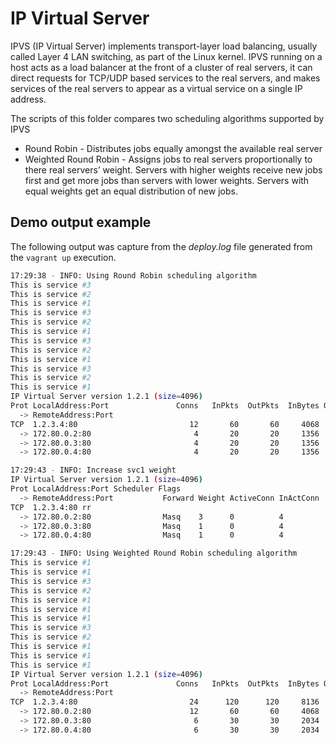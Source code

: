 # IP Virtual Server

IPVS (IP Virtual Server) implements transport-layer load balancing, usually
called Layer 4 LAN switching, as part of the Linux kernel. IPVS running on a
host acts as a load balancer at the front of a cluster of real servers, it can
direct requests for TCP/UDP based services to the real servers, and makes
services of the real servers to appear as a virtual service on a single IP
address.

The scripts of this folder compares two scheduling algorithms supported by IPVS

- Round Robin - Distributes jobs equally amongst the available real server
- Weighted Round Robin - Assigns jobs to real servers proportionally to there
real servers’ weight. Servers with higher weights receive new jobs first and get
more jobs than servers with lower weights. Servers with equal weights get an
equal distribution of new jobs.

## Demo output example

The following output was capture from the _deploy.log_ file generated
from the `vagrant up` execution.

```bash
17:29:38 - INFO: Using Round Robin scheduling algorithm
This is service #3
This is service #2
This is service #1
This is service #3
This is service #2
This is service #1
This is service #3
This is service #2
This is service #1
This is service #3
This is service #2
This is service #1
IP Virtual Server version 1.2.1 (size=4096)
Prot LocalAddress:Port               Conns   InPkts  OutPkts  InBytes OutBytes
  -> RemoteAddress:Port
TCP  1.2.3.4:80                         12       60       60     4068     4128
  -> 172.80.0.2:80                       4       20       20     1356     1376
  -> 172.80.0.3:80                       4       20       20     1356     1376
  -> 172.80.0.4:80                       4       20       20     1356     1376

17:29:43 - INFO: Increase svc1 weight
IP Virtual Server version 1.2.1 (size=4096)
Prot LocalAddress:Port Scheduler Flags
  -> RemoteAddress:Port           Forward Weight ActiveConn InActConn
TCP  1.2.3.4:80 rr
  -> 172.80.0.2:80                Masq    3      0          4         
  -> 172.80.0.3:80                Masq    1      0          4         
  -> 172.80.0.4:80                Masq    1      0          4         

17:29:43 - INFO: Using Weighted Round Robin scheduling algorithm
This is service #1
This is service #1
This is service #3
This is service #2
This is service #1
This is service #1
This is service #1
This is service #3
This is service #2
This is service #1
This is service #1
This is service #1
IP Virtual Server version 1.2.1 (size=4096)
Prot LocalAddress:Port               Conns   InPkts  OutPkts  InBytes OutBytes
  -> RemoteAddress:Port
TCP  1.2.3.4:80                         24      120      120     8136     8256
  -> 172.80.0.2:80                      12       60       60     4068     4128
  -> 172.80.0.3:80                       6       30       30     2034     2064
  -> 172.80.0.4:80                       6       30       30     2034     2064
```
